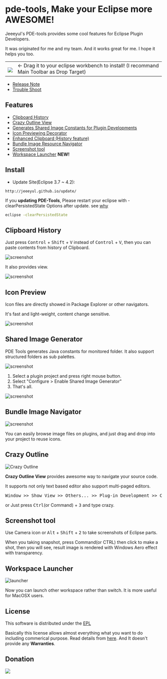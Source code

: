 # pde-tools, Make your Eclipse more AWESOME!

Jeeeyul's PDE-tools provides some cool features for Eclipse Plugin Developers.

It was originated for me and my team. And it works great for me. I hope it helps you too.

<table style="border: none;">
  <tbody>
    <tr style="border:none;">
      <td style="vertical-align: middle; padding-top: 10px; border: none;">
        <a href='http://marketplace.eclipse.org/marketplace-client-intro?mpc_install=367947' title='Drag and drop into a running Eclipse Indigo workspace to install PDE Tools'> 
          <img src='http://marketplace.eclipse.org/misc/installbutton.png'/>
        </a>
      </td>
      <td style="vertical-align: middle; text-align: left; border: none;">
        ← Drag it to your eclipse workbench to install! (I recommand Main Toolbar as Drop Target)
      </td>
    </tr>
  </tbody>
</table>

* [Release Note](https://github.com/jeeeyul/pde-tools/wiki/Release-Note)
* [Trouble Shoot](https://github.com/jeeeyul/pde-tools/wiki/Trouble-Shoot)

## Features
* [Clipboard History](#clipboard-history)
* [Crazy Outline View](#crazy-outline)
* [Generates Shared Image Constants for Plugin Developments](#shared-image-generator)
* [Icon Previewing Decorator](#icon-preview)
* [Enhanced Clipboard (History feature)](#clipboard-history)
* [Bundle Image Resource Navigator](#bundle-image-navigator)
* [Screenshot tool](#screenshot-tool)
* [Workspace Launcher](#workspace-launcher) **NEW!**

## Install
* Update Site(Eclipse 3.7 ~ 4.2): 
```
http://jeeeyul.github.io/update/
```

If you **updating PDE-Tools**, Please restart your eclipse with -clearPersistedState Options after update. 
see [why](https://github.com/jeeeyul/pde-tools/wiki/Trouble-Shoot)
```bash
eclipse -clearPersistedState
```

## Clipboard History
Just press <kbd>Control</kbd> + <kbd>Shift</kbd> + <kbd>V</kbd> instead of <kbd>Control</kbd> + <kbd>V</kbd>, then you can paste contents from history of Clipboard.

![screenshot](https://raw.github.com/jeeeyul/pde-tools/master/net.jeeeyul.pdetools.resource/clipboard-history-paste.png)

It also provides view.

![screenshot](https://raw.github.com/jeeeyul/pde-tools/master/net.jeeeyul.pdetools.resource/clipboard-history-view.png)


## Icon Preview
Icon files are directly showed in Package Explorer or other navigators.

It's fast and light-weight, content change sensitive.

![screenshot](https://raw.github.com/jeeeyul/pde-tools/master/net.jeeeyul.pdetools.resource/icon-preview.png)

## Shared Image Generator
PDE Tools generates Java constants for monitored folder. It also support structured folders as sub palettes.

![screenshot](https://raw.github.com/jeeeyul/pde-tools/master/net.jeeeyul.pdetools.resource/shared-image-generator.png)

1. Select a plugin project and press right mouse button.
2. Select "Configure > Enable Shared Image Generator"
3. That's all.

![screenshot](https://raw.github.com/jeeeyul/pde-tools/master/net.jeeeyul.pdetools.resource/sig-config.png)


## Bundle Image Navigator

![screenshot](https://raw.github.com/jeeeyul/pde-tools/master/net.jeeeyul.pdetools.resource/bundle-image-navigator.png)

You can easily browse image files on plugins, and just drag and drop into your project to reuse icons.

## Crazy Outline
![Crazy Outline](https://raw.github.com/jeeeyul/pde-tools/master/net.jeeeyul.pdetools.resource/crazy-outline.png)

**Crazy Outline View** provides awesome way to navigate your source code.

It supports not only text based editor also support multi-paged editors.

<pre>
Window >> Show View >> Others... >> Plug-in Development >> Crazy Outline
</pre>
or
Just press <kbd>Ctrl</kbd>(or Command) + <kbd>3</kbd> and type crazy.

## Screenshot tool

Use Camera icon or <kbd>Alt</kbd> + <kbd>Shift</kbd> + <kbd>2</kbd> to take screenshots of Eclipse parts.

When you taking snapshot, press Command(or CTRL) then click to make a shot, then you will see, result image is rendered with Windows Aero effect with transparency. 

## Workspace Launcher
![launcher](https://raw.github.com/jeeeyul/pde-tools/master/net.jeeeyul.pdetools.resource/release-note/1.1/workspace-launcher.png)

Now you can launch other workspace rather than switch. It is more useful for MacOSX users.

## License
This software is distributed under the [EPL](http://www.eclipse.org/legal/epl-v10.html)

Basically this license allows almost everything what you want to do including commerical purpose. Read details from [here](http://www.eclipse.org/legal/epl-v10.html).
And It doesn't provide any **Warranties**.

## Donation
<a href='http://www.pledgie.com/campaigns/18377'><img src='http://www.pledgie.com/campaigns/18377.png?skin_name=chrome' border='0' /></a>

